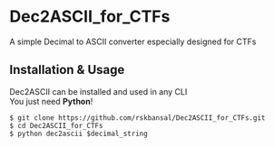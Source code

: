 # Dec2ASCII_for_CTFs
A simple Decimal to ASCII converter especially designed for CTFs

## Installation & Usage
Dec2ASCII can be installed and used in any CLI  
You just need **Python**!
```console
$ git clone https://github.com/rskbansal/Dec2ASCII_for_CTFs.git
$ cd Dec2ASCII_for_CTFs
$ python dec2ascii $decimal_string
```